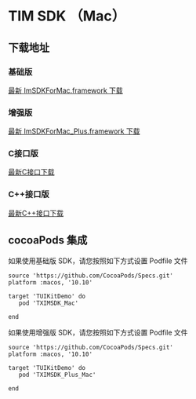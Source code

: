 # TIM SDK （Mac）

## 下载地址

### 基础版
[最新 ImSDKForMac.framework 下载](https://im.sdk.qcloud.com/download/standard/5.1.62/TIM_SDK_Mac_latest_framework.zip)

### 增强版
[最新 ImSDKForMac_Plus.framework 下载](https://sdk-im-1252463788.cos.ap-hongkong.myqcloud.com/download/plus/5.9.1886/ImSDKForMac_Plus_5.9.1886.framework.zip)

### C接口版
[最新C接口下载](https://im.sdk.cloud.tencent.cn/download/plus/5.9.1886/cross_platform/ImSDK_Mac_C_5.9.1886.framework.zip)

### C++接口版
[最新C++接口下载](https://im.sdk.cloud.tencent.cn/download/plus/5.9.1886/cross_platform/ImSDK_Mac_CPP_5.9.1886.framework.zip)

## cocoaPods 集成
如果使用基础版 SDK，请您按照如下方式设置 Podfile 文件

```
source 'https://github.com/CocoaPods/Specs.git'
platform :macos, '10.10'

target 'TUIKitDemo' do
   pod 'TXIMSDK_Mac'

end

```

如果使用增强版 SDK，请您按照如下方式设置 Podfile 文件

```
source 'https://github.com/CocoaPods/Specs.git'
platform :macos, '10.10'

target 'TUIKitDemo' do
   pod 'TXIMSDK_Plus_Mac'

end

```
